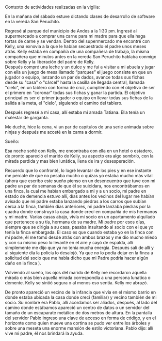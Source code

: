 Contexto de actividades realizadas en la vigilia:

En la mañana del sábado estuve dictando clases de desarrollo de software en la vereda San Peruchito.

Regresé al parque del municipio de Andes a la 1:30 pm. Ingresé al supermercado a comprar una carne para mi madre para que ella haga tortas de carne y se vendan. Dentro del supermercado me encontré con Kelly, una exnovia a la que le habían secuestrado el padre unos meses atrás. Kelly estaba en compañía de una compañera de trabajo, la misma compañera que minutos antes en la vereda San Peruchito hablaba conmigo sobre Kelly y la liberación del padre de Kelly.   
Después compré una leche y un dulce y me fui a visitar a mi abuela y jugar con ella un juego de mesa llamado “parques” el juego consiste en que un jugador o equipo, lanzando un par de dados, avance todas sus fichas desde su "casa" o "cárcel" hasta la casilla de llegada central, llamada "cielo", en un tablero con forma de cruz, cumpliendo con el objetivo de ser el primero en "coronar" todas sus fichas y ganar la partida.  El objetivo principal es ser el primer jugador o equipo en llevar todas sus fichas de la salida a la meta, el "cielo", siguiendo el camino del tablero.

Después regresé a mi casa, allí estaba mi amada Tatiana. Ella tenía un malestar de garganta. 

Me duché, hice la cena, vi un par de capítulos de una serie animada sobre ninjas y después me acosté en la cama  a dormir. 

Sueño:

Esa noche soñé con Kelly, me encontraba con ella en un hotel o estadero, de pronto apareció el marido de Kelly, su aspecto era algo sombrío, con la mirada perdida y mas bien lunática, llena de ira y desesperación. 

Recuerdo que lo confronté, lo logré levantar de los pies y en ese instante me percate de que no pesaba mucho o quizas yo estaba mucho más vital (ahora que escribo este sueño pienso en un desencuentro que tuve con mi padre un par de semanas de que él se suicidara, nos encontrábamos en una finca, la cual me habían embargado a mi y a un socio, mi padre en estado de demencia estuvo allí, días antes los vecinos del lugar me habían avisado que mi padre estaba lanzando piedras a los carros que subían cerca a la finca, también días anteriores, mi padre lanzaba piedras por la cuadra donde construyó la casa donde crecí en compañía de mis hermanos y mi madre. Varias casas abajo, vivía mi socio en un apartamento alquilado que pertenece a su tía, hermana de su madre. Mi padre por esos días, siempre que se dirigía a su casa, pasaba insultando al socio con el que yo tenía la finca embargada. El caso es que cuando estaba yo en la finca con mi padre, él me tomó desde atrás con ambos brazos y me dio mucho miedo y con su mismo peso lo levanté en el aire y cayó de espalda, allí simplemente me dijo que ya no tenía mucha energía. Después salí de allí y al siguiente día la policía lo desalojó. Ya que no lo podía dejar en la finca a solicitud del socio que me había dicho que mi Padre podría hacer algún daño en la finca ). 

Volviendo al sueño, los ojos del marido de Kelly me recordaron aquella mirada o más bien aquella mirada correspondía a una persona lunatica o demente. Kelly se sintió segura o al menos eso sentía. Kelly me abrazó. 

De pronto apareció un vecino de la infancia que vivía en el mismo barrio en donde estaba ubicada la casa donde crecí (familiar) y vecino también de mi socio. Su nombre era Pablo, allí acordamos ser aliados, después, al lado del camino donde estábamos apareció un centro de datos o un servidor del tamaño de un escaparate metálico de dos metros de altura. En la pantalla del servidor Pablo ingreso una clave de acceso en forma de código, y en el horizonte como quien mueve una cortina se pudo ver entre los árboles y sobre una meseta una enorme mansión de estilo victoriana. Pablo dijo: allí vive mi padre, él nos brindará la ayuda. 

